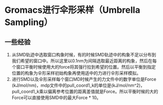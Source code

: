 # Gromacs进行伞形采样（Umbrella Sampling）

## 一些经验
1. 从SMD轨迹中选取窗口构象时候，有的时候SMD轨迹中的构象不足以分布到我们希望的窗口中。所以这里以0.1nm为间隔选取最近距离的构象，然后在每个窗口平衡时候使用大的force将其强行拉到希望的位置。然后以平衡到指定位置的构象为伞形采样初始构象再使用适中的力进行伞形采样模拟。  
2. 进行SMD以及伞形采样每个窗口MD时候产生的力文件中的数字单位是Force (kJ/mol/nm)，mdp文件中的pull_coord1_k的单位是(kJ/mol/nm^2)，pull_coord1_k乘以偏离参考位置的距离差值就是Force。所以平衡时候的大的Force可以直接使用SMD中的最大Force * 10。    